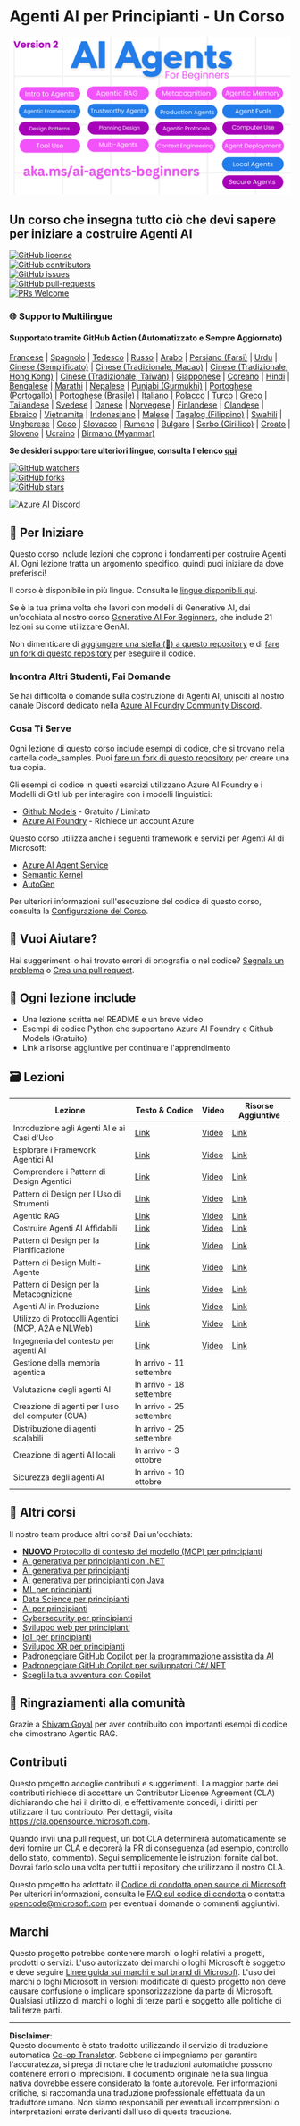 <!--
CO_OP_TRANSLATOR_METADATA:
{
  "original_hash": "9cb9bf18040a36fb1d822b10e92e7c04",
  "translation_date": "2025-09-07T07:53:12+00:00",
  "source_file": "README.md",
  "language_code": "it"
}
-->
# Agenti AI per Principianti - Un Corso

![Generative AI For Beginners](../../translated_images/repo-thumbnailv2.06f4a48036fde647f6ba4eb19f5651babe59bb30e972748afb349e47725d7601.it.png)

## Un corso che insegna tutto ciò che devi sapere per iniziare a costruire Agenti AI

[![GitHub license](https://img.shields.io/github/license/microsoft/ai-agents-for-beginners.svg)](https://github.com/microsoft/ai-agents-for-beginners/blob/master/LICENSE?WT.mc_id=academic-105485-koreyst)  
[![GitHub contributors](https://img.shields.io/github/contributors/microsoft/ai-agents-for-beginners.svg)](https://GitHub.com/microsoft/ai-agents-for-beginners/graphs/contributors/?WT.mc_id=academic-105485-koreyst)  
[![GitHub issues](https://img.shields.io/github/issues/microsoft/ai-agents-for-beginners.svg)](https://GitHub.com/microsoft/ai-agents-for-beginners/issues/?WT.mc_id=academic-105485-koreyst)  
[![GitHub pull-requests](https://img.shields.io/github/issues-pr/microsoft/ai-agents-for-beginners.svg)](https://GitHub.com/microsoft/ai-agents-for-beginners/pulls/?WT.mc_id=academic-105485-koreyst)  
[![PRs Welcome](https://img.shields.io/badge/PRs-welcome-brightgreen.svg?style=flat-square)](http://makeapullrequest.com?WT.mc_id=academic-105485-koreyst)

### 🌐 Supporto Multilingue

#### Supportato tramite GitHub Action (Automatizzato e Sempre Aggiornato)

[Francese](../fr/README.md) | [Spagnolo](../es/README.md) | [Tedesco](../de/README.md) | [Russo](../ru/README.md) | [Arabo](../ar/README.md) | [Persiano (Farsi)](../fa/README.md) | [Urdu](../ur/README.md) | [Cinese (Semplificato)](../zh/README.md) | [Cinese (Tradizionale, Macao)](../mo/README.md) | [Cinese (Tradizionale, Hong Kong)](../hk/README.md) | [Cinese (Tradizionale, Taiwan)](../tw/README.md) | [Giapponese](../ja/README.md) | [Coreano](../ko/README.md) | [Hindi](../hi/README.md) | [Bengalese](../bn/README.md) | [Marathi](../mr/README.md) | [Nepalese](../ne/README.md) | [Punjabi (Gurmukhi)](../pa/README.md) | [Portoghese (Portogallo)](../pt/README.md) | [Portoghese (Brasile)](../br/README.md) | [Italiano](./README.md) | [Polacco](../pl/README.md) | [Turco](../tr/README.md) | [Greco](../el/README.md) | [Tailandese](../th/README.md) | [Svedese](../sv/README.md) | [Danese](../da/README.md) | [Norvegese](../no/README.md) | [Finlandese](../fi/README.md) | [Olandese](../nl/README.md) | [Ebraico](../he/README.md) | [Vietnamita](../vi/README.md) | [Indonesiano](../id/README.md) | [Malese](../ms/README.md) | [Tagalog (Filippino)](../tl/README.md) | [Swahili](../sw/README.md) | [Ungherese](../hu/README.md) | [Ceco](../cs/README.md) | [Slovacco](../sk/README.md) | [Rumeno](../ro/README.md) | [Bulgaro](../bg/README.md) | [Serbo (Cirillico)](../sr/README.md) | [Croato](../hr/README.md) | [Sloveno](../sl/README.md) | [Ucraino](../uk/README.md) | [Birmano (Myanmar)](../my/README.md)

**Se desideri supportare ulteriori lingue, consulta l'elenco [qui](https://github.com/Azure/co-op-translator/blob/main/getting_started/supported-languages.md)**

[![GitHub watchers](https://img.shields.io/github/watchers/microsoft/ai-agents-for-beginners.svg?style=social&label=Watch)](https://GitHub.com/microsoft/ai-agents-for-beginners/watchers/?WT.mc_id=academic-105485-koreyst)  
[![GitHub forks](https://img.shields.io/github/forks/microsoft/ai-agents-for-beginners.svg?style=social&label=Fork)](https://GitHub.com/microsoft/ai-agents-for-beginners/network/?WT.mc_id=academic-105485-koreyst)  
[![GitHub stars](https://img.shields.io/github/stars/microsoft/ai-agents-for-beginners.svg?style=social&label=Star)](https://GitHub.com/microsoft/ai-agents-for-beginners/stargazers/?WT.mc_id=academic-105485-koreyst)

[![Azure AI Discord](https://dcbadge.limes.pink/api/server/kzRShWzttr)](https://discord.gg/kzRShWzttr)

## 🌱 Per Iniziare

Questo corso include lezioni che coprono i fondamenti per costruire Agenti AI. Ogni lezione tratta un argomento specifico, quindi puoi iniziare da dove preferisci!

Il corso è disponibile in più lingue. Consulta le [lingue disponibili qui](../..).

Se è la tua prima volta che lavori con modelli di Generative AI, dai un'occhiata al nostro corso [Generative AI For Beginners](https://aka.ms/genai-beginners), che include 21 lezioni su come utilizzare GenAI.

Non dimenticare di [aggiungere una stella (🌟) a questo repository](https://docs.github.com/en/get-started/exploring-projects-on-github/saving-repositories-with-stars?WT.mc_id=academic-105485-koreyst) e di [fare un fork di questo repository](https://github.com/microsoft/ai-agents-for-beginners/fork) per eseguire il codice.

### Incontra Altri Studenti, Fai Domande

Se hai difficoltà o domande sulla costruzione di Agenti AI, unisciti al nostro canale Discord dedicato nella [Azure AI Foundry Community Discord](https://aka.ms/ai-agents/discord).

### Cosa Ti Serve

Ogni lezione di questo corso include esempi di codice, che si trovano nella cartella code_samples. Puoi [fare un fork di questo repository](https://github.com/microsoft/ai-agents-for-beginners/fork) per creare una tua copia.

Gli esempi di codice in questi esercizi utilizzano Azure AI Foundry e i Modelli di GitHub per interagire con i modelli linguistici:

- [Github Models](https://aka.ms/ai-agents-beginners/github-models) - Gratuito / Limitato  
- [Azure AI Foundry](https://aka.ms/ai-agents-beginners/ai-foundry) - Richiede un account Azure  

Questo corso utilizza anche i seguenti framework e servizi per Agenti AI di Microsoft:

- [Azure AI Agent Service](https://aka.ms/ai-agents-beginners/ai-agent-service)  
- [Semantic Kernel](https://aka.ms/ai-agents-beginners/semantic-kernel)  
- [AutoGen](https://aka.ms/ai-agents/autogen)  

Per ulteriori informazioni sull'esecuzione del codice di questo corso, consulta la [Configurazione del Corso](./00-course-setup/README.md).

## 🙏 Vuoi Aiutare?

Hai suggerimenti o hai trovato errori di ortografia o nel codice? [Segnala un problema](https://github.com/microsoft/ai-agents-for-beginners/issues?WT.mc_id=academic-105485-koreyst) o [Crea una pull request](https://github.com/microsoft/ai-agents-for-beginners/pulls?WT.mc_id=academic-105485-koreyst).

## 📂 Ogni lezione include

- Una lezione scritta nel README e un breve video  
- Esempi di codice Python che supportano Azure AI Foundry e Github Models (Gratuito)  
- Link a risorse aggiuntive per continuare l'apprendimento  

## 🗃️ Lezioni

| **Lezione**                                  | **Testo & Codice**                                | **Video**                                                  | **Risorse Aggiuntive**                                                                |
|----------------------------------------------|--------------------------------------------------|------------------------------------------------------------|---------------------------------------------------------------------------------------|
| Introduzione agli Agenti AI e ai Casi d'Uso  | [Link](./01-intro-to-ai-agents/README.md)        | [Video](https://youtu.be/3zgm60bXmQk?si=z8QygFvYQv-9WtO1)  | [Link](https://aka.ms/ai-agents-beginners/collection?WT.mc_id=academic-105485-koreyst) |
| Esplorare i Framework Agentici AI            | [Link](./02-explore-agentic-frameworks/README.md)| [Video](https://youtu.be/ODwF-EZo_O8?si=Vawth4hzVaHv-u0H)  | [Link](https://aka.ms/ai-agents-beginners/collection?WT.mc_id=academic-105485-koreyst) |
| Comprendere i Pattern di Design Agentici     | [Link](./03-agentic-design-patterns/README.md)   | [Video](https://youtu.be/m9lM8qqoOEA?si=BIzHwzstTPL8o9GF)  | [Link](https://aka.ms/ai-agents-beginners/collection?WT.mc_id=academic-105485-koreyst) |
| Pattern di Design per l'Uso di Strumenti     | [Link](./04-tool-use/README.md)                  | [Video](https://youtu.be/vieRiPRx-gI?si=2z6O2Xu2cu_Jz46N)  | [Link](https://aka.ms/ai-agents-beginners/collection?WT.mc_id=academic-105485-koreyst) |
| Agentic RAG                                  | [Link](./05-agentic-rag/README.md)               | [Video](https://youtu.be/WcjAARvdL7I?si=gKPWsQpKiIlDH9A3)  | [Link](https://aka.ms/ai-agents-beginners/collection?WT.mc_id=academic-105485-koreyst) |
| Costruire Agenti AI Affidabili               | [Link](./06-building-trustworthy-agents/README.md)| [Video](https://youtu.be/iZKkMEGBCUQ?si=jZjpiMnGFOE9L8OK)  | [Link](https://aka.ms/ai-agents-beginners/collection?WT.mc_id=academic-105485-koreyst) |
| Pattern di Design per la Pianificazione      | [Link](./07-planning-design/README.md)           | [Video](https://youtu.be/kPfJ2BrBCMY?si=6SC_iv_E5-mzucnC)  | [Link](https://aka.ms/ai-agents-beginners/collection?WT.mc_id=academic-105485-koreyst) |
| Pattern di Design Multi-Agente               | [Link](./08-multi-agent/README.md)               | [Video](https://youtu.be/V6HpE9hZEx0?si=rMgDhEu7wXo2uo6g)  | [Link](https://aka.ms/ai-agents-beginners/collection?WT.mc_id=academic-105485-koreyst) |
| Pattern di Design per la Metacognizione      | [Link](./09-metacognition/README.md)             | [Video](https://youtu.be/His9R6gw6Ec?si=8gck6vvdSNCt6OcF)  | [Link](https://aka.ms/ai-agents-beginners/collection?WT.mc_id=academic-105485-koreyst) |
| Agenti AI in Produzione                      | [Link](./10-ai-agents-production/README.md)      | [Video](https://youtu.be/l4TP6IyJxmQ?si=31dnhexRo6yLRJDl)  | [Link](https://aka.ms/ai-agents-beginners/collection?WT.mc_id=academic-105485-koreyst) |
| Utilizzo di Protocolli Agentici (MCP, A2A e NLWeb) | [Link](./11-agentic-protocols/README.md)        | [Video](https://youtu.be/X-Dh9R3Opn8)                      | [Link](https://aka.ms/ai-agents-beginners/collection?WT.mc_id=academic-105485-koreyst) |
| Ingegneria del contesto per agenti AI        | [Link](./12-context-engineering/README.md)         | [Video](https://youtu.be/F5zqRV7gEag)                                 | [Link](https://aka.ms/ai-agents-beginners/collection?WT.mc_id=academic-105485-koreyst) |
| Gestione della memoria agentica              | In arrivo - 11 settembre                           |                                                            |                                                                                        |
| Valutazione degli agenti AI                  | In arrivo - 18 settembre                           |                                                            |                                                                                        |
| Creazione di agenti per l'uso del computer (CUA) | In arrivo - 25 settembre                           |                                                            |                                                                                        |
| Distribuzione di agenti scalabili            | In arrivo - 25 settembre                           |                                                            |                                                                                        |
| Creazione di agenti AI locali                | In arrivo - 3 ottobre                              |                                                            |                                                                                        |
| Sicurezza degli agenti AI                    | In arrivo - 10 ottobre                             |                                                            |                                                                                        |

## 🎒 Altri corsi

Il nostro team produce altri corsi! Dai un'occhiata:

- [**NUOVO** Protocollo di contesto del modello (MCP) per principianti](https://github.com/microsoft/mcp-for-beginners?WT.mc_id=academic-105485-koreyst)
- [AI generativa per principianti con .NET](https://github.com/microsoft/Generative-AI-for-beginners-dotnet?WT.mc_id=academic-105485-koreyst)
- [AI generativa per principianti](https://github.com/microsoft/generative-ai-for-beginners?WT.mc_id=academic-105485-koreyst)
- [AI generativa per principianti con Java](https://github.com/microsoft/generative-ai-for-beginners-java?WT.mc_id=academic-105485-koreyst)
- [ML per principianti](https://aka.ms/ml-beginners?WT.mc_id=academic-105485-koreyst)
- [Data Science per principianti](https://aka.ms/datascience-beginners?WT.mc_id=academic-105485-koreyst)
- [AI per principianti](https://aka.ms/ai-beginners?WT.mc_id=academic-105485-koreyst)
- [Cybersecurity per principianti](https://github.com/microsoft/Security-101??WT.mc_id=academic-96948-sayoung)
- [Sviluppo web per principianti](https://aka.ms/webdev-beginners?WT.mc_id=academic-105485-koreyst)
- [IoT per principianti](https://aka.ms/iot-beginners?WT.mc_id=academic-105485-koreyst)
- [Sviluppo XR per principianti](https://github.com/microsoft/xr-development-for-beginners?WT.mc_id=academic-105485-koreyst)
- [Padroneggiare GitHub Copilot per la programmazione assistita da AI](https://aka.ms/GitHubCopilotAI?WT.mc_id=academic-105485-koreyst)
- [Padroneggiare GitHub Copilot per sviluppatori C#/.NET](https://github.com/microsoft/mastering-github-copilot-for-dotnet-csharp-developers?WT.mc_id=academic-105485-koreyst)
- [Scegli la tua avventura con Copilot](https://github.com/microsoft/CopilotAdventures?WT.mc_id=academic-105485-koreyst)

## 🌟 Ringraziamenti alla comunità

Grazie a [Shivam Goyal](https://www.linkedin.com/in/shivam2003/) per aver contribuito con importanti esempi di codice che dimostrano Agentic RAG.

## Contributi

Questo progetto accoglie contributi e suggerimenti. La maggior parte dei contributi richiede di accettare un
Contributor License Agreement (CLA) dichiarando che hai il diritto di, e effettivamente concedi, i diritti per utilizzare il tuo contributo. Per dettagli, visita 
<https://cla.opensource.microsoft.com>.

Quando invii una pull request, un bot CLA determinerà automaticamente se devi fornire
un CLA e decorerà la PR di conseguenza (ad esempio, controllo dello stato, commento). Segui semplicemente le istruzioni
fornite dal bot. Dovrai farlo solo una volta per tutti i repository che utilizzano il nostro CLA.

Questo progetto ha adottato il [Codice di condotta open source di Microsoft](https://opensource.microsoft.com/codeofconduct/).
Per ulteriori informazioni, consulta le [FAQ sul codice di condotta](https://opensource.microsoft.com/codeofconduct/faq/) o
contatta [opencode@microsoft.com](mailto:opencode@microsoft.com) per eventuali domande o commenti aggiuntivi.

## Marchi

Questo progetto potrebbe contenere marchi o loghi relativi a progetti, prodotti o servizi. L'uso autorizzato dei marchi o loghi Microsoft è soggetto e deve seguire
[Linee guida sui marchi e sul brand di Microsoft](https://www.microsoft.com/legal/intellectualproperty/trademarks/usage/general).
L'uso dei marchi o loghi Microsoft in versioni modificate di questo progetto non deve causare confusione o implicare sponsorizzazione da parte di Microsoft.
Qualsiasi utilizzo di marchi o loghi di terze parti è soggetto alle politiche di tali terze parti.

---

**Disclaimer**:  
Questo documento è stato tradotto utilizzando il servizio di traduzione automatica [Co-op Translator](https://github.com/Azure/co-op-translator). Sebbene ci impegniamo per garantire l'accuratezza, si prega di notare che le traduzioni automatiche possono contenere errori o imprecisioni. Il documento originale nella sua lingua nativa dovrebbe essere considerato la fonte autorevole. Per informazioni critiche, si raccomanda una traduzione professionale effettuata da un traduttore umano. Non siamo responsabili per eventuali incomprensioni o interpretazioni errate derivanti dall'uso di questa traduzione.